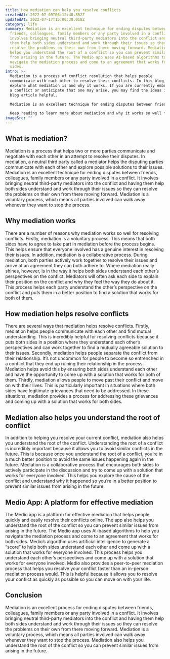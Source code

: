 ```yaml
---
title: How mediation can help you resolve conflicts
createdAt: 2022-07-09T06:12:40.852Z
updatedAt: 2022-07-17T15:00:30.018Z
category: life
summary: Mediation is an excellent technique for ending disputes between
  friends, colleagues, family members or any party involved in a conflict. It
  involves bringing neutral third-party mediators into the conflict and having
  them help both sides understand and work through their issues so they can
  resolve the problems on their own from there moving forward. Mediation also
  helps you understand the root of a conflict so you can prevent similar issues
  from arising in the future. The Medio app uses AI-based algorithms to help you
  navigate the mediation process and come to an agreement that works for both
  sides.
intro: >-
  Mediation is a process of conflict resolution that helps people
  communicate with each other to resolve their conflicts. In this blog, we will
  explore what mediation is and why it works. If you are currently embroiled in
  a conflict or anticipate that one may arise, you may find the ideas in this
  blog article helpful. 

  Mediation is an excellent technique for ending disputes between friends, colleagues, family members or any party involved in a conflict. It involves bringing neutral third-party mediators into the conflict and having them help both sides understand and work through their issues so they can resolve the problems on their own from there moving forward. 

  Keep reading to learn more about mediation and why it works so well for resolving conflicts.
imageSrc: ""
---
```


## What is mediation?

Mediation is a process that helps two or more parties communicate and negotiate with each other in an attempt to resolve their disputes. In mediation, a neutral third party called a mediator helps the disputing parties communicate with each other and explore possible solutions to their issues. Mediation is an excellent technique for ending disputes between friends, colleagues, family members or any party involved in a conflict. It involves bringing neutral third-party mediators into the conflict and having them help both sides understand and work through their issues so they can resolve the problems on their own from there moving forward. Mediation is a voluntary process, which means all parties involved can walk away whenever they want to stop the process.

## Why mediation works

There are a number of reasons why mediation works so well for resolving conflicts. Firstly, mediation is a voluntary process. This means that both sides have to agree to take part in mediation before the process begins. This helps ensure that everyone involved has a genuine interest in resolving their issues. In addition, mediation is a collaborative process. During mediation, both parties actively work together to resolve their issues and arrive at an agreement they can both adhere to.
Where mediation really shines, however, is in the way it helps both sides understand each other’s perspectives on the conflict. Mediators will often ask each side to explain their position on the conflict and why they feel the way they do about it. This process helps each party understand the other’s perspective on the conflict and puts them in a better position to find a solution that works for both of them.

## How mediation helps resolve conflicts

There are several ways that mediation helps resolve conflicts. Firstly, mediation helps people communicate with each other and find mutual understanding. This is incredibly helpful for resolving conflicts because it puts both sides in a position where they understand each other’s perspectives and can work together to find a mutually agreeable solution to their issues.
Secondly, mediation helps people separate the conflict from their relationship. It’s not uncommon for people to become so entrenched in a conflict that they end up ruining their relationship in the process. Mediation helps avoid this by ensuring both sides understand each other and have the opportunity to come up with a solution that works for both of them.
Thirdly, mediation allows people to move past their conflict and move on with their lives. This is particularly important in situations where both sides have legitimate grievances that need to be addressed. In these situations, mediation provides a process for addressing these grievances and coming up with a solution that works for both sides.

## Mediation also helps you understand the root of conflict

In addition to helping you resolve your current conflict, mediation also helps you understand the root of the conflict. Understanding the root of a conflict is incredibly important because it allows you to avoid similar conflicts in the future. This is because once you understand the root of a conflict, you’re in a much better position to avoid the same issues happening again in the future.
Mediation is a collaborative process that encourages both sides to actively participate in the discussion and try to come up with a solution that works for everyone involved. This helps you explore the cause of the conflict and understand why it happened so you’re in a better position to prevent similar issues from arising in the future.

## Medio App: A platform for effective mediation

The Medio app is a platform for effective mediation that helps people quickly and easily resolve their conflicts online. The app also helps you understand the root of the conflict so you can prevent similar issues from arising in the future. The Medio app uses AI-based algorithms to help you navigate the mediation process and come to an agreement that works for both sides.
Medio’s algorithm uses artificial intelligence to generate a “score” to help both sides understand each other and come up with a solution that works for everyone involved. This process helps you understand each other’s perspectives and come up with a solution that works for everyone involved.
Medio also provides a peer-to-peer mediation process that helps you resolve your conflict faster than an in-person mediation process would. This is helpful because it allows you to resolve your conflict as quickly as possible so you can move on with your life.

## Conclusion

Mediation is an excellent process for ending disputes between friends, colleagues, family members or any party involved in a conflict. It involves bringing neutral third-party mediators into the conflict and having them help both sides understand and work through their issues so they can resolve the problems on their own from there moving forward.
Mediation is a voluntary process, which means all parties involved can walk away whenever they want to stop the process. Mediation also helps you understand the root of the conflict so you can prevent similar issues from arising in the future.
